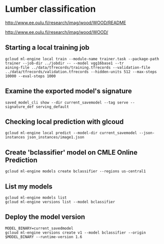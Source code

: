 # Lumber classification

http://www.ee.oulu.fi/research/imag/wood/WOOD/README

http://www.ee.oulu.fi/research/imag/wood/WOOD/

## Starting a local training job
```
gcloud ml-engine local train --module-name trainer.task --package-path trainer --job-dir ../jobdir -- --model vgg16base1 --tr
aining-file ../data/tfrecords/training.tfrecords --validation-file ../data/tfrecords/validation.tfrecords --hidden-units 512 --max-steps 10000 --eval-steps 1000
```

## Examine the exported model's signature
```
saved_model_cli show --dir current_savemodel --tag serve --signature_def serving_default
```


## Checking local prediction with glcoud

```
gcloud ml-engine local predict --model-dir current_savemodel --json-instances json_instances/image1.json
```

## Create 'bclassifier' model on CMLE Online Prediction

```
gcloud ml-engine models create bclassifier --regions us-central1
```

## List my models

```
gcloud ml-engine models list
gcloud ml-engine versions list --model bclassifier
```

## Deploy the model version
```
MODEL_BINARY=current_savedmodel
gcloud ml-engine versions create v1 --model bclassifier --origin $MODEL_BINARY --runtime-version 1.6
```
